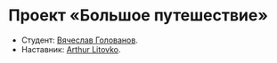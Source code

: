 # Проект «Большое путешествие»

* Студент: [Вячеслав Голованов](https://up.htmlacademy.ru/ecmascript/21/user/657705).
* Наставник: [Arthur Litovko](https://htmlacademy.ru/profile/id6927).

